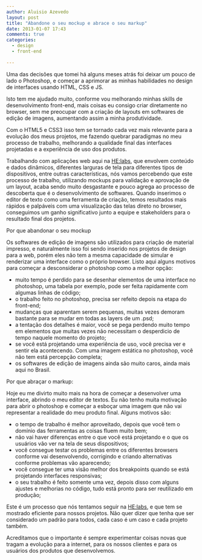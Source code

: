 ```yaml
---
author: Aluisio Azevedo
layout: post
title: "Abandone o seu mockup e abrace o seu markup"
date: 2013-01-07 17:43
comments: true
categories:
  - design
  - front-end
  
---
```

Uma das decisões que tomei há alguns meses atrás foi deixar um pouco de lado o Photoshop, e começar a aprimorar as minhas habilidades no design de interfaces usando HTML, CSS e JS.

Isto tem me ajudado muito, conforme vou melhorando minhas skills de desenvolvimento front-end, mais coisas eu consigo criar diretamente no browser, sem me preocupar com a criação de layouts em softwares de edição de imagens, aumentando assim a minha produtividade.
<!--more-->

Com o HTML5 e CSS3 isso tem se tornado cada vez mais relevante para a evolução dos meus projetos, me fazendo quebrar paradigmas no meu processo de trabalho, melhorando a qualidade final das interfaces projetadas e a experiência de uso dos produtos.

Trabalhando com aplicações web aqui na [HE:labs][1], que envolvem conteúdo e dados dinâmicos, diferentes larguras de tela para diferentes tipos de dispositivos, entre outras características, nós vamos percebendo que este processo de trabalho, utilizando mockups para validação e aprovação de um layout, acaba sendo muito desgastante e pouco agrega ao processo de descoberta que é o desenvolvimento de softwares. Quando inserimos o editor de texto como uma ferramenta de criação, temos resultados mais rápidos e palpáveis com uma visualização das telas direto no browser, conseguimos um ganho significativo junto a equipe e stakeholders para o resultado final dos projetos.

Por que abandonar o seu mockup

Os softwares de edição de imagens são utilizados para criação de material impresso, e naturalmente isso foi sendo inserido nos projetos de design para a web, porém eles não tem a mesma capacidade de simular e renderizar uma interface como o próprio browser. Listo aqui alguns motivos para começar a desconsiderar o photoshop como a melhor opção:

- muito tempo é perdido para se desenhar elementos de uma interface no photoshop, uma tabela por exemplo, pode ser feita rapidamente com algumas linhas de código;
- o trabalho feito no photoshop, precisa ser refeito depois na etapa do front-end;
- mudanças que aparentam serem pequenas, muitas vezes demoram bastante para se mudar em todas as layers de um .psd;
- a tentação dos detalhes é maior, você se pega perdendo muito tempo em elementos que muitas vezes não necessitam o desperdicio de tempo naquele momento do projeto;
- se você está projetando uma experiência de uso, você precisa ver e sentir ela acontecendo. Com uma imagem estática no photoshop, você não tem está percepção completa;
- os softwares de edição de imagens ainda são muito caros, ainda mais aqui no Brasil.

Por que abraçar o markup:

Hoje eu me divirto muito mais na hora de começar a desenvolver uma interface, abrindo o meu editor de textos. Eu não tenho muita motivação para abrir o photoshop e começar a esboçar uma imagem que não vai representar a realidade do meu produto final. Alguns motivos são:

- o tempo de trabalho é melhor aproveitado, depois que você tem o domínio das ferramentas as coisas fluem muito bem;
- não vai haver diferenças entre o que você está projetando e o que os usuários vão ver na tela de seus dispositivos;
- você consegue testar os problemas entre os diferentes browsers conforme vai desenvolvendo, corrigindo e criando alternativas conforme problemas vão aparecendo;
- você consegue ter uma visão melhor dos breakpoints quando se está projetando interfaces responsivas;
- o seu trabalho é feito somente uma vez, depois disso com alguns ajustes e melhorias no código, tudo está pronto para ser reutilizado em produção;

Este é um processo que nós tentamos seguir na [HE:labs][1], e que tem se mostrado eficiente para nossos projetos. Não quer dizer que tenha que ser considerado um padrão para todos, cada caso é um caso e cada projeto também.

Acreditamos que o importante é sempre experimentar coisas novas que tragam a evolução para a internet, para os nossos clientes e para os usuários dos produtos que desenvolvemos.

[1]:http://helabs.com.br
